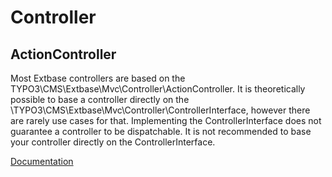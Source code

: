 # Controller
## ActionController
Most Extbase controllers are based on the TYPO3\CMS\Extbase\Mvc\Controller\ActionController. It is theoretically possible to base a controller directly on the \TYPO3\CMS\Extbase\Mvc\Controller\ControllerInterface, however there are rarely use cases for that. Implementing the ControllerInterface does not guarantee a controller to be dispatchable. It is not recommended to base your controller directly on the ControllerInterface.

[Documentation](https://docs.typo3.org/m/typo3/reference-coreapi/11.5/en-us/ExtensionArchitecture/Extbase/Reference/Controller/ActionController.html)